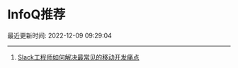 # InfoQ推荐

最近更新时间: 2022-12-09 09:29:04

--- 
1. [Slack工程师如何解决最常见的移动开发痛点](https://www.infoq.cn/article/hhh8OGLNbsz121H43Df4) 
